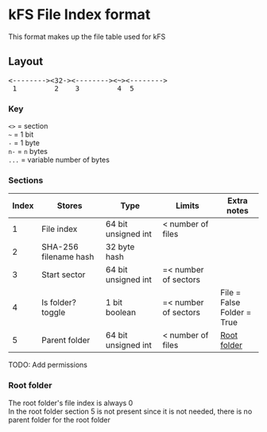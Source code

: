 # kFS File Index format

This format makes up the file table used for kFS

## Layout

<pre>
<--------><32-><--------><~><-------->
 1         2    3         4  5
</pre>

### Key

`<>` = section <br>
`~` = 1 bit<br>
`-` = 1 byte<br>
`n-` = `n` bytes<br>
`...` = variable number of bytes<br>

### Sections

Index | Stores | Type | Limits | Extra notes
-- | - | - | - | - 
1 | File index | 64 bit unsigned int | < number of files |
2 | SHA-256 filename hash | 32 byte hash |  |
3 | Start sector | 64 bit unsigned int | =< number of sectors  | 
4 | Is folder? toggle | 1 bit boolean | =< number of sectors |  File = False<br>Folder = True
5 | Parent folder | 64 bit unsigned int | < number of files | [Root folder](#root-folder)

TODO: Add permissions

### Root folder

The root folder's file index is always 0<br>
In the root folder section 5 is not present since it is not needed, there is no parent folder for the root folder